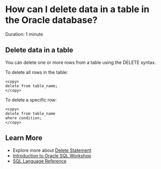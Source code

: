 # How can I delete data in a table in the Oracle database?

Duration: 1 minute

## Delete data in a table

You can delete one or more rows from a table using the DELETE syntax.

To delete all rows in the table:

```
<copy>
delete from table_name;
</copy>
```

To delete a specific row:

```
<copy>
delete from table_name 
where condition;
</copy>
````

## Learn More

* Explore more about [Delete Statement](https://docs.oracle.com/cd/B19306_01/server.102/b14200/statements_8005.htm)
* [Introduction to Oracle SQL Workshop](https://livelabs.oracle.com/pls/apex/dbpm/r/livelabs/view-workshop?wid=943)
* [SQL Language Reference](https://docs.oracle.com/en/database/oracle/oracle-database/12.2/sqlrf/Introduction-to-Oracle-SQL.html#GUID-049B7AE8-11E1-4110-B3E4-D117907D77AC)
